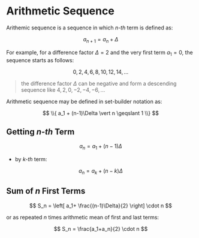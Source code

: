 # Arithmetic Sequence

Arithemic sequence is a sequence in which _n-th_ term is defined as:

$$
a_{n+1} = a_{n}+\Delta
$$

For example, for a difference factor $\Delta = 2$ and the very first term $a_1=0$, the sequence starts as follows:

$$
0,2,4,6,8,10,12,14,...
$$

> the difference factor $\Delta$ can be negative and form a descending sequence like $4,2,0,-2,-4,-6,...$

Arithmetic sequence may be defined in set-builder notation as:

$$
\\{ a_1 + (n-1)\Delta \vert n \geqslant 1 \\}
$$

## Getting _n-th_ Term

$$
a_n = a_1 + (n-1)\Delta
$$

- by _k-th_ term:

$$
a_n = a_k + (n-k)\Delta
$$

## Sum of $n$ First Terms

$$
S_n = \left[ a_1+ \frac{(n-1)\Delta}{2} \right] \cdot n
$$

or as repeated $n$ times arithmetic mean of first and last terms:

$$
S_n = \frac{a_1+a_n}{2} \cdot n
$$
